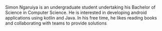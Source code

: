 Simon Ngaruiya is an undergraduate student undertaking his Bachelor of Science in Computer Science. He is interested in developing android applications using kotlin and Java. In his free time, he likes reading books and collaborating with teams to provide solutions

